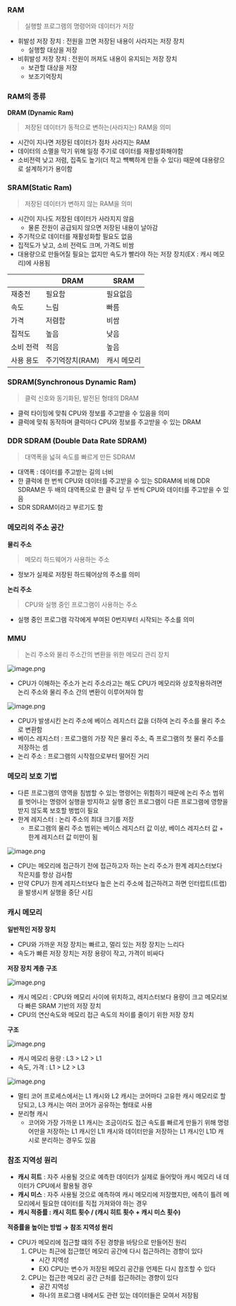### RAM

> 실행할 프로그램의 명령어와 데이터가 저장
>
- 휘발성 저장 장치 : 전원을 끄면 저장된 내용이 사라지는 저장 장치
    - 실행할 대상을 저장
- 비휘발성 저장 장치 : 전원이 꺼져도 내용이 유지되는 저장 장치
    - 보관할 대상을 저장
    - 보조기억장치

### RAM의 종류

**DRAM (Dynamic Ram)**

> 저장된 데이터가 동적으로 변하는(사라지는) RAM을 의미
>
- 시간이 지나면 저장된 데이터가 점차 사라지는 RAM
- 데이터의 소멸을 막기 위해 일정 주기로 데이터를 재활성화해야함
- 소비전력 낮고 저렴, 집족도 높기(더 작고 뺵빽하게 만들 수 있다) 때문에 대용량으로 설계하기가 용이함

### SRAM(Static Ram)

> 저장된 데이터가 변하지 않는 RAM을 의미
>
- 시간이 지나도 저장된 데이터가 사라지지 않음
    - 물론 전원이 공급되지 않으면 저장된 내용이 날아감
- 주기적으로 데이터를 재활성화할 필요도 없음
- 집적도가 낮고, 소비 전력도 크며, 가격도 비쌈
- 대용량으로 만들어질 필요는 없지만 속도가 빨라야 하는 저장 장치(EX : 캐시 메모리)에 사용됨

|  | DRAM | SRAM |
| --- | --- | --- |
| 재충전 | 필요함 | 필요없음 |
| 속도  | 느림 | 빠름 |
| 가격  | 저렴함 | 비쌈 |
| 집적도  | 높음 | 낮음 |
| 소비 전력 | 적음  | 높음 |
| 사용 용도 | 주기억장치(RAM) | 캐시 메모리 |

### SDRAM(Synchronous Dynamic Ram)

> 클럭 신호와 동기화된, 발전된 형태의 DRAM
>
- 클럭 타이밍에 맞춰 CPU와 정보를 주고받을 수 있음을 의미
- 클럭에 맞춰 동작하며 클럭마다 CPU와 정보를 주고받을 수 있는 DRAM

### DDR SDRAM (Double Data Rate SDRAM)

> 대역폭을 넓혀 속도를 빠르게 만든 SDRAM
>
- 대역폭 : 데이터를 주고받는 길의 너비
- 한 클럭에 한 번씩 CPU와 데이터를 주고받을 수 있는 SDRAM에 비해 DDR SDRAM은 두 배의 대역폭으로 한 클럭 당 두 번씩 CPU와 데이터를 주고받을 수 있음
- SDR SDRAM이라고 부르기도 함

### 메모리의 주소 공간

**물리 주소**

> 메모리 하드웨어가 사용하는 주소
>
- 정보가 실제로 저장된 하드웨어상의 주소를 의미

**논리 주소**

> CPU와 실행 중인 프로그램이 사용하는 주소
>
- 실행 중인 프로그램 각각에게 부여된 0번지부터 시작되는 주소를 의미

### MMU

> 논리 주소와 물리 주소간의 변환을 위한 메모리 관리 장치
>

![image.png]()

- CPU가 이해하는 주소가 논리 주소라고는 해도 CPU가 메모리와 상호작용하려면 논리 주소와 물리 주소 간의 변환이 이루어져야 함

![image.png]()

- CPU가 발생시킨 논리 주소에 베이스 레지스터 값을 더하여 논리 주소를 물리 주소로 변환함
- 베이스 레지스터 : 프로그램의 가장 작은 물리 주소, 즉 프로그램의 첫 물리 주소를 저장하는 셈
- 논리 주소 : 프로그램의 시작점으로부터 떨어진 거리

### 메모리 보호 기법

- 다른 프로그램의 영역을 침범할 수 있는 명령어는 위험하기 때문에 논리 주소 범위를 벗어나는 명령어 실행을 방지하고 실행 중인 프로그램이 다른 프로그램에 영향을 받지 않도록 보호할 벙법이 필요
- 한계 레지스터 : 논리 주소의 최대 크기를 저장
    - 프로그램의 물리 주소 범위는 베이스 레지스터 값 이상, 베이스 레지스터 값 + 한계 레지스터 값 미만이 됨

![image.png]()

- CPU는 메모리에 접근하기 전에 접근하고자 하는 논리 주소가 한계 레지스터보다 작은지를 항상 검사함
- 만약 CPU가 한계 레지스터보다 높은 논리 주소에 접근하려고 하면 인터럽트(트랩)을 발생시켜 실행을 중단 시킴

### 캐시 메모리

**일반적인 저장 장치**

- CPU와 가까운 저장 장치는 빠르고, 멀리 있는 저장 장치는 느리다
- 속도가 빠른 저장 장치는 저장 용량이 작고, 가격이 비싸다

**저장 장치 계층 구조**

![image.png]()

- 캐시 메모리 : CPU와 메모리 사이에 위치하고, 레지스터보다 용량이 크고 메모리보다 빠른 SRAM 기반의 저장 장치
- CPU의 연산속도와 메모리 접근 속도의 차이를 줄이기 위한 저장 장치

**구조**

![image.png]()

- 캐시 메모리 용량 : L3 > L2 > L1
- 속도, 가격 : L1 > L2 > L3

![image.png]()

- 멀티 코어 프로세스에서는 L1 캐시와 L2 캐시는 코어마다 고유한 캐시 메모리로 할당되고, L3 캐시는 여러 코어가 공유하는 형태로 사용
- 분리형 캐시
    - 코어와 가장 가까운 L1 캐시는 조금이라도 접근 속도를 빠르게 만들기 위해 명령어만을 저장하는 L1 캐시인 L1l 캐시와 데이터만을 저장하는 L1 캐시인 L1D 캐시로 분리하는 경우도 있음

### 참조 지역성 원리

- **캐시 히트** : 자주 사용될 것으로 예측한 데이터가 실제로 들어맞아 캐시 메모리 내 데이터가 CPU에서 활용될 경우
- **캐시 미스** : 자주 사용될 것으로 예측하여 캐시 메모리에 저장했지만, 에측이 틀려 메모리에서 필요한 데이터를 직접 가져와야 하는 경우
- **캐시 적중률 : 캐시 히트 횟수 / (캐시 히트 횟수 + 캐시 미스 횟수)**

**적중률을 높이는 방법 → 참조 지역성 원리**

- CPU가 메모리에 접근할 떄의 주된 경향을 바탕으로 만들어진 원리
    1. CPU는 최근에 접근했던 메모리 공간에 다시 접근하려는 경향이 있다
        - 시간 지역성
        - EX) CPU는 변수가 저장된 메모리 공간을 언제든 다시 참조할 수 있다
    2. CPU는 접근한 메모리 공간 근처를 접근하려는 경향이 있다
        - 공간 지역성
        - 하나의 프로그램 내에서도 관련 있는 데이터들은 모여서 저장됨